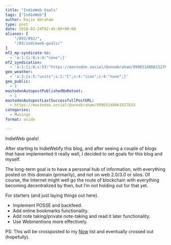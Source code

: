 ```yaml
---
title: "IndieWeb Goals"
tags: ["IndieWeb"]
author: Rajiv Abraham
type: post
date: 2018-03-24T02:45:00+00:00
aliases: [
    "/892/892/",
    "/83/indieweb-goals/"
]
mf2_mp-syndicate-to:
  - 'a:1:{i:0;s:4:"none";}'
mf2_syndication:
  - 'a:1:{i:0;s:53:"https://mastodon.social/@unoabraham/99965148661527833";}'
geo_weather:
  - 'a:2:{s:5:"units";s:1:"C";s:4:"icon";s:4:"none";}'
geo_public:
  - 1
mastodonAutopostPublishedNoRetoot:
  - 1
mastodonAutopostLastSuccessfullPostURL:
  - https://mastodon.social/@unoabraham/99965148661527833
categories:
  - Musings
format: aside

---
```

IndieWeb goals!

<p style="text-align: left;">
  After starting to IndieWebfy this blog, and after seeing a couple of blogs that have implemented it really well, I decided to set goals for this blog and myself.
</p>

<p style="text-align: left;">
  The long-term goal is to have a personal hub of information, with everything posted on this domain (primarily), and not on web 2.0/3.0 or silos. Of course, the Internet might well go the route of blockchain with everything becoming decentralized by then, but I&#8217;m not holding out for that yet.
</p>

<p style="text-align: left;">
  For starters (and just laying things out here).
</p>

<ul style="text-align: left;">
  <li>
    Implement POSSE and backfeed.
  </li>
  <li>
    Add online bookmarks functionality.
  </li>
  <li>
    Add note taking/private note-taking and read it later functionality.
  </li>
  <li>
    Use Webmentions more effectively.
  </li>
</ul>

<p style="text-align: left;">
  PS: This will be crossposted to my <a href="https://abraham.red/now/" target="_blank" rel="noopener">Now</a> list and eventually crossed out (hopefully).
</p>